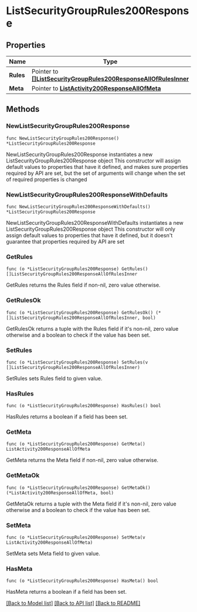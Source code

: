 # ListSecurityGroupRules200Response

## Properties

Name | Type | Description | Notes
------------ | ------------- | ------------- | -------------
**Rules** | Pointer to [**[]ListSecurityGroupRules200ResponseAllOfRulesInner**](ListSecurityGroupRules200ResponseAllOfRulesInner.md) |  | [optional] 
**Meta** | Pointer to [**ListActivity200ResponseAllOfMeta**](ListActivity200ResponseAllOfMeta.md) |  | [optional] 

## Methods

### NewListSecurityGroupRules200Response

`func NewListSecurityGroupRules200Response() *ListSecurityGroupRules200Response`

NewListSecurityGroupRules200Response instantiates a new ListSecurityGroupRules200Response object
This constructor will assign default values to properties that have it defined,
and makes sure properties required by API are set, but the set of arguments
will change when the set of required properties is changed

### NewListSecurityGroupRules200ResponseWithDefaults

`func NewListSecurityGroupRules200ResponseWithDefaults() *ListSecurityGroupRules200Response`

NewListSecurityGroupRules200ResponseWithDefaults instantiates a new ListSecurityGroupRules200Response object
This constructor will only assign default values to properties that have it defined,
but it doesn't guarantee that properties required by API are set

### GetRules

`func (o *ListSecurityGroupRules200Response) GetRules() []ListSecurityGroupRules200ResponseAllOfRulesInner`

GetRules returns the Rules field if non-nil, zero value otherwise.

### GetRulesOk

`func (o *ListSecurityGroupRules200Response) GetRulesOk() (*[]ListSecurityGroupRules200ResponseAllOfRulesInner, bool)`

GetRulesOk returns a tuple with the Rules field if it's non-nil, zero value otherwise
and a boolean to check if the value has been set.

### SetRules

`func (o *ListSecurityGroupRules200Response) SetRules(v []ListSecurityGroupRules200ResponseAllOfRulesInner)`

SetRules sets Rules field to given value.

### HasRules

`func (o *ListSecurityGroupRules200Response) HasRules() bool`

HasRules returns a boolean if a field has been set.

### GetMeta

`func (o *ListSecurityGroupRules200Response) GetMeta() ListActivity200ResponseAllOfMeta`

GetMeta returns the Meta field if non-nil, zero value otherwise.

### GetMetaOk

`func (o *ListSecurityGroupRules200Response) GetMetaOk() (*ListActivity200ResponseAllOfMeta, bool)`

GetMetaOk returns a tuple with the Meta field if it's non-nil, zero value otherwise
and a boolean to check if the value has been set.

### SetMeta

`func (o *ListSecurityGroupRules200Response) SetMeta(v ListActivity200ResponseAllOfMeta)`

SetMeta sets Meta field to given value.

### HasMeta

`func (o *ListSecurityGroupRules200Response) HasMeta() bool`

HasMeta returns a boolean if a field has been set.


[[Back to Model list]](../README.md#documentation-for-models) [[Back to API list]](../README.md#documentation-for-api-endpoints) [[Back to README]](../README.md)



